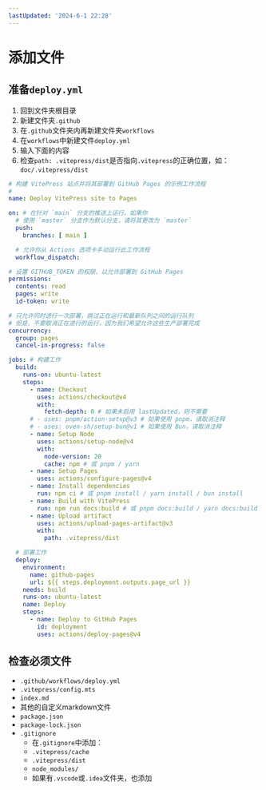 ```yaml
---
lastUpdated: '2024-6-1 22:28'
---
```


# 添加文件

## 准备```deploy.yml```

1. 回到文件夹根目录
2. 新建文件夹```.github```
3. 在```.github```文件夹内再新建文件夹```workflows```
4. 在```workflows```中新建文件```deploy.yml```
5. 输入下面的内容
6. 检查```path: .vitepress/dist```是否指向```.vitepress```的正确位置，如：```doc/.vitepress/dist```

```yaml
# 构建 VitePress 站点并将其部署到 GitHub Pages 的示例工作流程
#
name: Deploy VitePress site to Pages

on: # 在针对 `main` 分支的推送上运行。如果你
  # 使用 `master` 分支作为默认分支，请将其更改为 `master`
  push:
    branches: [ main ]

  # 允许你从 Actions 选项卡手动运行此工作流程
  workflow_dispatch:

# 设置 GITHUB_TOKEN 的权限，以允许部署到 GitHub Pages
permissions:
  contents: read
  pages: write
  id-token: write

# 只允许同时进行一次部署，跳过正在运行和最新队列之间的运行队列
# 但是，不要取消正在进行的运行，因为我们希望允许这些生产部署完成
concurrency:
  group: pages
  cancel-in-progress: false

jobs: # 构建工作
  build:
    runs-on: ubuntu-latest
    steps:
      - name: Checkout
        uses: actions/checkout@v4
        with:
          fetch-depth: 0 # 如果未启用 lastUpdated，则不需要
      # - uses: pnpm/action-setup@v3 # 如果使用 pnpm，请取消注释
      # - uses: oven-sh/setup-bun@v1 # 如果使用 Bun，请取消注释
      - name: Setup Node
        uses: actions/setup-node@v4
        with:
          node-version: 20
          cache: npm # 或 pnpm / yarn
      - name: Setup Pages
        uses: actions/configure-pages@v4
      - name: Install dependencies
        run: npm ci # 或 pnpm install / yarn install / bun install
      - name: Build with VitePress
        run: npm run docs:build # 或 pnpm docs:build / yarn docs:build / bun run docs:build
      - name: Upload artifact
        uses: actions/upload-pages-artifact@v3
        with:
          path: .vitepress/dist

  # 部署工作
  deploy:
    environment:
      name: github-pages
      url: ${{ steps.deployment.outputs.page_url }}
    needs: build
    runs-on: ubuntu-latest
    name: Deploy
    steps:
      - name: Deploy to GitHub Pages
        id: deployment
        uses: actions/deploy-pages@v4
```

## 检查必须文件

- ```.github/workflows/deploy.yml```
- ```.vitepress/config.mts```
- ```index.md```
- 其他的自定义markdown文件
- ```package.json```
- ```package-lock.json```
- ```.gitignore```
	- 在```.gitignore```中添加：
	- ```.vitepress/cache```
	- ```.vitepress/dist```
	- ```node_modules/```
	- 如果有```.vscode```或```.idea```文件夹，也添加

